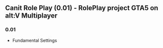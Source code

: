 ## Canit Role Play (0.01) - RolePlay project GTA5 on alt:V Multiplayer

### 0.01
- Fundamental Settings
